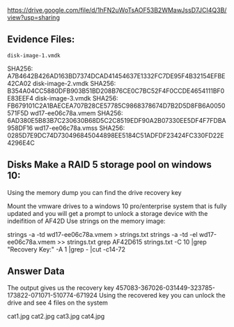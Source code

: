 
https://drive.google.com/file/d/1hFN2uWoTsAOF53B2WMawJssD7JCI4Q3B/view?usp=sharing

## Evidence Files:
    disk-image-1.vmdk
SHA256: A7B4642B426AD163BD7374DCAD41454637E1332FC7DE95F4B32154EFBE42CA02
disk-image-2.vmdk
SHA256: B354A04CC5880DFB903B51BD208B76CE0C7BC52F4F0CCDE4654111BF0E83EEF4
disk-image-3.vmdk
SHA256: FB679101C2A1BAECEA707B28CE57785C9868378674D7B2D5D8FB6A0050571F5D
wd17-ee06c78a.vmem
SHA256: 6AD380E5B83B7C230630B68D5C2C8519EDF90A2B07330EE5DF4F7FDBA958DF16
wd17-ee06c78a.vmss
SHA256: 0285D7E9DC74D730496845044898EE5184C51ADFDF23424FC330FD22E4296E4C

## Disks Make a RAID 5 storage pool on windows 10:
Using the memory dump you can find the drive recovery key

Mount the vmware drives to a windows 10 pro/enterprise system that is fully updated and you will get a prompt to unlock a storage device with the indeifition of AF42D
Use strings on the memory image:

strings -a -td wd17-ee06c78a.vmem > strings.txt
strings -a -td -el wd17-ee06c78a.vmem >> strings.txt
grep AF42D615 strings.txt -C 10 |grep "Recovery Key:" -A 1 |grep - |cut -c14-72

## Answer Data
The output gives us the recovery key
    457083-367026-031449-323785-173822-071071-510774-671924
Using the recovered key you can unlock the drive and see 4 files on the system

cat1.jpg
cat2.jpg
cat3.jpg
cat4.jpg

